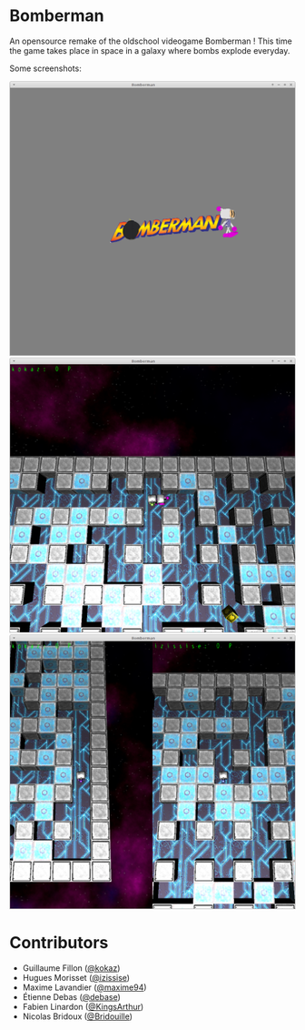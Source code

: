 Bomberman
=========

An opensource remake of the oldschool videogame Bomberman !
This time the game takes place in space in a galaxy where bombs explode everyday.

Some screenshots:

![Introduction](https://raw.githubusercontent.com/kokaz/bomberman/master/img/screen1.png "Introduction")
![1 Player mode](https://raw.githubusercontent.com/kokaz/bomberman/master/img/screen2.png "1 Player mode")
![2 Player mode](https://raw.githubusercontent.com/kokaz/bomberman/master/img/screen3.png "2 Player mode")

Contributors
===
* Guillaume Fillon ([@kokaz](https://github.com/kokaz))
* Hugues Morisset ([@izissise](https://github.com/izissise))
* Maxime Lavandier ([@maxime94](https://github.com/maxime94))
* Étienne Debas ([@debase](https://github.com/debase))
* Fabien Linardon ([@KingsArthur](https://github.com/KingsArthur))
* Nicolas Bridoux ([@Bridouille](https://github.com/Bridouille))
